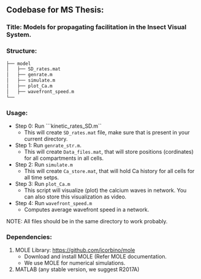 ## Codebase for MS Thesis: 
### Title: Models for propagating facilitation in the Insect Visual System.


### Structure: 
```bash
├── model
│   ├── SD_rates.mat
│   ├── genrate.m
│   ├── simulate.m
│   ├── plot_Ca.m
│   ├── wavefront_speed.m
└── 
```

### Usage:
- Step 0: Run ```kinetic_rates_SD.m``
  - This will create ```SD_rates.mat``` file, make sure that is present in your current directory.
- Step 1: Run ```genrate_str.m```.
  - This will create ```Data_files.mat```, that will store positions (cordinates) for all compartments in all cells.
- Step 2: Run ```simulate.m``` 
  - This will create ```Ca_store.mat```, that will hold Ca history for all cells for all time setps.
- Step 3: Run ```plot_Ca.m``` 
  - This script will visualize (plot) the calcium waves in network. You can also store this visualization as video.
- Step 4: Run ```wavefront_speed.m``` 
  - Computes average wavefront speed in a network.
  
NOTE: All files should be in the same directory to work probably. 

### Dependencies:
1. MOLE Library: https://github.com/jcorbino/mole
   - Download and install MOLE (Refer MOLE documentation.
   - We use MOLE for numerical simulations.
2. MATLAB (any stable version, we suggest R2017A)
